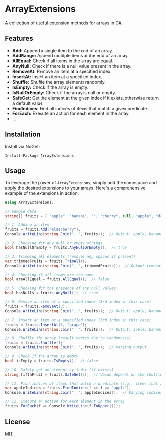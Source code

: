 # ArrayExtensions

A collection of useful extension methods for arrays in C#. 

## Features

- **Add:** Append a single item to the end of an array.
- **AddRange:** Append multiple items at the end of an array.
- **AllEqual:** Check if all items in the array are equal.
- **AnyNull:** Check if there is a null value present in the array.
- **RemoveAt:** Remove an item at a specified index.
- **InsertAt:** Insert an item at a specified index.
- **Shuffle:** Shuffle the array elements randomly.
- **IsEmpty:** Check if the array is empty.
- **IsNullOrEmpty:** Check if the array is null or empty.
- **SafeGet:** Get the element at the given index if it exists, otherwise return a default value.
- **FindIndices:** Find all indices of items that match a given predicate.
- **ForEach:** Execute an action for each element in the array.
- ...

## Installation

Install via NuGet:

```bash
Install-Package ArrayExtensions
```

## Usage

To leverage the power of `ArrayExtensions`, simply add the namespace and apply the desired extensions to your arrays. Here's a comprehensive example of the extensions in action:

```csharp
using ArrayExtensions;

// Sample data
string[] fruits = { "apple", "banana", "", "cherry", null, "apple", "date" };

// 1. Adding an item
fruits = fruits.Add("elderberry");
Console.WriteLine(string.Join(", ", fruits));  // Output: apple, banana, , cherry, , apple, date, elderberry

// 2. Checking for any null or empty strings
bool hasNullOrEmpty = fruits.AnyNullOrEmpty();  // true

// 3. Trimming all elements (removes any spaces if present)
var trimmedFruits = fruits.TrimAll();
Console.WriteLine(string.Join(", ", trimmedFruits));  // Output remains same as no fruits had extra spaces

// 4. Checking if all items are the same
bool areAllEqual = fruits.AllEqual();  // false

// 5. Checking for the presence of any null values
bool hasNulls = fruits.AnyNull();  // true

// 6. Remove an item at a specified index (3rd index in this case)
fruits = fruits.RemoveAt(3);
Console.WriteLine(string.Join(", ", fruits));  // Output: apple, banana, , , apple, date, elderberry

// 7. Insert an item at a specified index (3rd index in this case)
fruits = fruits.InsertAt(3, "grape");
Console.WriteLine(string.Join(", ", fruits));  // Output: apple, banana, , grape, , apple, date, elderberry

// 8. Shuffle the array (result varies due to randomness)
fruits = fruits.Shuffle();
Console.WriteLine(string.Join(", ", fruits));  // Varying output

// 9. Check if the array is empty
bool isEmpty = fruits.IsEmpty();  // false

// 10. Safely get an element by index (if exists)
string fifthFruit = fruits.SafeGet(5);  // Value depends on the shuffle operation

// 11. Find indices of items that match a predicate (e.g., items that are 'apple')
var appleIndices = fruits.FindIndices(f => f == "apple");
Console.WriteLine(string.Join(", ", appleIndices));  // Varying indices based on shuffle

// 12. Execute an action for each element in the array
fruits.ForEach(f => Console.WriteLine(f.ToUpper()));
```

## License

[MIT](https://opensource.org/licenses/MIT)
